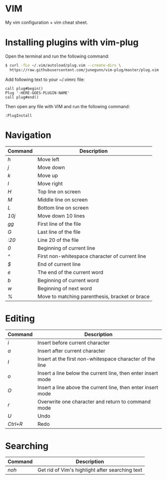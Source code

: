 # VIM
My vim configuration + vim cheat sheet.

<h1>Installing plugins with vim-plug</h1>

Open the terminal and run the following command:

```bash
$ curl -fLo ~/.vim/autoload/plug.vim --create-dirs \
  https://raw.githubusercontent.com/junegunn/vim-plug/master/plug.vim
```

Add following text to your ~/.vimrc file:

```vim
call plug#begin()
Plug '-HERE-GOES-PLUGIN-NAME'
call plug#end()
```
Then open any file with VIM and run the following command:

```vim
:PlugInstall
```

<h1>Navigation</h1>

| Command | Description |
| --- | --- |
| <i>h</i> | Move left |
| <i>j</i> | Move down |
| <i>k</i> | Move up |
| <i>l</i> | Move right |
| <i>H</i> | Top line on screen |
| <i>M</i> | Middle line on screen |
| <i>L</i> | Bottom line on screen |
| <i>10j</i> | Move down 10 lines |
| <i>gg</i> | First line of the file | 
| <i>G</i> | Last line of the file |
| <i>:20</i> | Line 20 of the file |
| <i>0</i> | Beginning of current line |
| <i>^</i> | First non-whitespace character of current line |
| <i>$</i> | End of current line |
| <i>e</i> | The end of the current word |
| <i>b</i> | Beginning of current word |
| <i>w</i> | Beginning of next word |
| <i>%</i> | Move to matching parenthesis, bracket or brace |

<h1>Editing</h1>

| Command | Description |
| --- | --- |
| <i>i</i> | Insert before current character |
| <i>a</i> | Insert after current character |
| <i>I</i> | Insert at the first non-whitespace character of the line |
| <i>o</i> | Insert a line below the current line, then enter insert mode |
| <i>O</i> | Insert a line above the current line, then enter insert mode |
| <i>r</i> | Overwrite one character and return to command mode |
| <i>U</i> | Undo |
| <i>Ctrl+R</i> | Redo |

<h1>Searching</h1>

| Command | Description |
| --- | --- |
| <i>noh</i> | Get rid of Vim's highlight after searching text |

